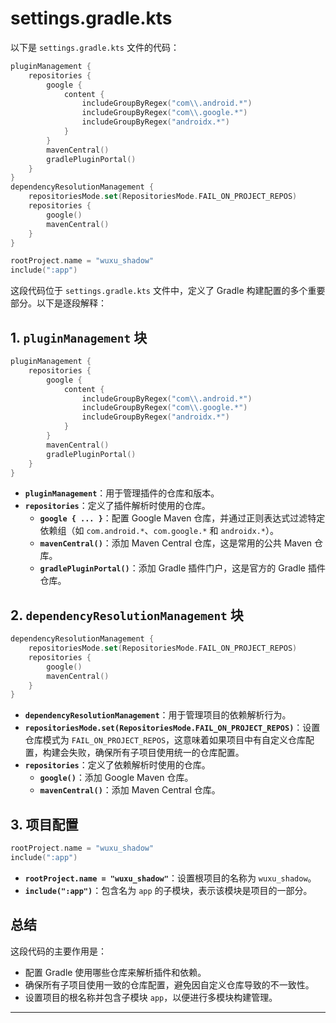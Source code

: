 # settings.gradle.kts

以下是 `settings.gradle.kts` 文件的代码：

```kotlin
pluginManagement {
    repositories {
        google {
            content {
                includeGroupByRegex("com\\.android.*")
                includeGroupByRegex("com\\.google.*")
                includeGroupByRegex("androidx.*")
            }
        }
        mavenCentral()
        gradlePluginPortal()
    }
}
dependencyResolutionManagement {
    repositoriesMode.set(RepositoriesMode.FAIL_ON_PROJECT_REPOS)
    repositories {
        google()
        mavenCentral()
    }
}

rootProject.name = "wuxu_shadow"
include(":app")
```

这段代码位于 `settings.gradle.kts` 文件中，定义了 Gradle 构建配置的多个重要部分。以下是逐段解释：

## 1. `pluginManagement` 块

```kotlin
pluginManagement {
    repositories {
        google {
            content {
                includeGroupByRegex("com\\.android.*")
                includeGroupByRegex("com\\.google.*")
                includeGroupByRegex("androidx.*")
            }
        }
        mavenCentral()
        gradlePluginPortal()
    }
}
```

- **`pluginManagement`**：用于管理插件的仓库和版本。
- **`repositories`**：定义了插件解析时使用的仓库。
  - **`google { ... }`**：配置 Google Maven 仓库，并通过正则表达式过滤特定依赖组（如 `com.android.*`、`com.google.*` 和 `androidx.*`）。
  - **`mavenCentral()`**：添加 Maven Central 仓库，这是常用的公共 Maven 仓库。
  - **`gradlePluginPortal()`**：添加 Gradle 插件门户，这是官方的 Gradle 插件仓库。

## 2. `dependencyResolutionManagement` 块

```kotlin
dependencyResolutionManagement {
    repositoriesMode.set(RepositoriesMode.FAIL_ON_PROJECT_REPOS)
    repositories {
        google()
        mavenCentral()
    }
}
```

- **`dependencyResolutionManagement`**：用于管理项目的依赖解析行为。
- **`repositoriesMode.set(RepositoriesMode.FAIL_ON_PROJECT_REPOS)`**：设置仓库模式为 `FAIL_ON_PROJECT_REPOS`，这意味着如果项目中有自定义仓库配置，构建会失败，确保所有子项目使用统一的仓库配置。
- **`repositories`**：定义了依赖解析时使用的仓库。
  - **`google()`**：添加 Google Maven 仓库。
  - **`mavenCentral()`**：添加 Maven Central 仓库。

## 3. 项目配置

```kotlin
rootProject.name = "wuxu_shadow"
include(":app")
```

- **`rootProject.name = "wuxu_shadow"`**：设置根项目的名称为 `wuxu_shadow`。
- **`include(":app")`**：包含名为 `app` 的子模块，表示该模块是项目的一部分。

## 总结

这段代码的主要作用是：

- 配置 Gradle 使用哪些仓库来解析插件和依赖。
- 确保所有子项目使用一致的仓库配置，避免因自定义仓库导致的不一致性。
- 设置项目的根名称并包含子模块 `app`，以便进行多模块构建管理。

---

